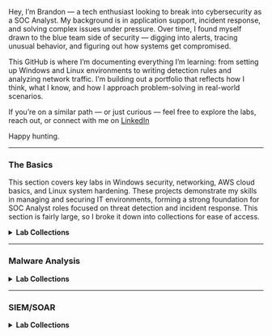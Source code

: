 Hey, I’m Brandon — a tech enthusiast looking to break into cybersecurity as a SOC Analyst. My background is in application support, incident response, and solving complex issues under pressure. Over time, I found myself drawn to the blue team side of security — digging into alerts, tracing unusual behavior, and figuring out how systems get compromised.

This GitHub is where I’m documenting everything I’m learning: from setting up Windows and Linux environments to writing detection rules and analyzing network traffic. I’m building out a portfolio that reflects how I think, what I know, and how I approach problem-solving in real-world scenarios.

If you’re on a similar path — or just curious — feel free to explore the labs, reach out, or connect with me on [LinkedIn](https://www.linkedin.com/in/brandon-kinal-463a8b219/)

Happy hunting. 

---

### The Basics
This section covers key labs in Windows security, networking, AWS cloud basics, and Linux system hardening. These projects demonstrate my skills in managing and securing IT environments, forming a strong foundation for SOC Analyst roles focused on threat detection and incident response. This section is fairly large, so I broke it down into collections for ease of access. 

<details>
  <summary><strong>Lab Collections</strong></summary>

## [Windows Security & Active Directory](https://github.com/bekinal/Windows-Security-Active-Directory)  
System administration and security configuration labs that reflect my ability to **manage, harden, and monitor enterprise Windows environments** — critical skills for SOC Analysts working in real-world infrastructures, especially in AD-heavy corporate networks.

## [Networking](https://github.com/bekinal/Networking)  
This lab series highlights my **hands-on experience with configuring, analyzing, and securing enterprise network infrastructure**. These skills allow me to **detect abnormal network behavior**, identify misconfigurations, and understand how attacks propagate through network layers — all essential for effective threat detection and incident response.

## [AWS Cloud Basics & Security](https://github.com/bekinal/AWS-Cloud-Basics-Security-)  
This section highlights my hands-on experience deploying and securing cloud resources in AWS. With cloud adoption continuing to accelerate, SOC Analysts are increasingly expected to understand cloud-native infrastructure, IAM, billing controls, and perimeter defenses. These labs demonstrate my ability to build, monitor, and defend cloud environments — preparing me for real-world detection and response scenarios in the cloud.

## [Linux Security](https://github.com/bekinal/Linux-Security)  
This lab collection demonstrates my ability to secure, audit, and automate Linux environments — skills increasingly vital for SOC Analysts in hybrid infrastructures. From access controls and backup scripting to service hardening and integrity monitoring, these projects show I can detect misconfigurations, maintain secure baselines, and respond to incidents in Linux systems.

</details>

---

### Malware Analysis

<details>
  <summary><strong>Lab Collections</strong></summary>

<!-- Add your malware analysis content here -->
Coming soon: Labs focused on dynamic and static malware analysis using FLARE VM, Wireshark, and custom sandbox environments.

</details>

---

### SIEM/SOAR

<details>
  <summary><strong>Lab Collections</strong></summary>

<!-- Add your SIEM content here -->
Coming soon: Labs involving SIEM configuration, log ingestion, alert tuning, and incident triage with platforms like Splunk and Wazuh.

</details>

<!--

Here are some ideas to get you started:

- 🔭 I’m currently working on ...
- 🌱 I’m currently learning ...
- 👯 I’m looking to collaborate on ...
- 🤔 I’m looking for help with ...
- 💬 Ask me about ...
- 📫 How to reach me: ...
- 😄 Pronouns: ...
- ⚡ Fun fact: ...
-->
